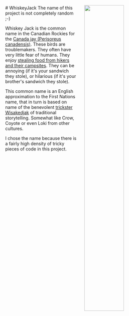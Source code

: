 <img src="https://i.reddituploads.com/bbfc8fae3d03499bacbbee5ddc02f070" style="width:50%; float:right; margin-left:5%;" >
# WhiskeyJack
The name of this project is not completely random ;-)

Whiskey Jack is the common name in the Canadian Rockies for the [Canada jay (Perisoreus canadensis)](https://en.wikipedia.org/wiki/Canada_jay).
These birds are troublemakers.
They often have very little fear of humans.
They enjoy [stealing food from hikers and their campsites](https://en.wikipedia.org/wiki/Canada_jay#Cultural_significance).
They can be annoying (if it's your sandwich they stole),
or hilarious (if it's your brother's sandwich they stole).

This common name is an English approximation to the First Nations name, that in turn is based on name of the benevolent [trickster](https://en.wikipedia.org/wiki/Trickster)
[Wisakedjak](https://en.wikipedia.org/wiki/Wisakedjak)
of traditional storytelling.
Somewhat like Crow, Coyote or even Loki from other cultures.

I chose the name because there is a fairly high density of tricky pieces of code in this project.
